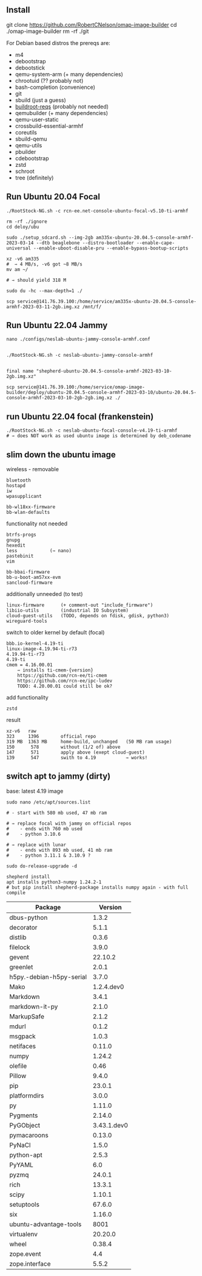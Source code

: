 ## Install

git clone https://github.com/RobertCNelson/omap-image-builder
cd ./omap-image-builder
rm -rf ./git

For Debian based distros the prereqs are:

- m4
- debootstrap
- debootstick
- qemu-system-arm (+ many dependencies)
- chrootuid (?? probably not)
- bash-completion (convenience)
- git
- sbuild (just a guess)
- [buildroot-reqs](https://buildroot.org/downloads/manual/manual.html#requirement) (probably not needed)
- qemubuilder (+ many dependencies)
- qemu-user-static
- crossbuild-essential-armhf
- coreutils
- sbuild-qemu
- qemu-utils
- pbuilder
- cdebootstrap
- zstd
- schroot
- tree  (definitely)



## Run Ubuntu 20.04 Focal

```Shell
./RootStock-NG.sh -c rcn-ee.net-console-ubuntu-focal-v5.10-ti-armhf

rm -rf ./ignore
cd deloy/ubu

sudo ./setup_sdcard.sh --img-2gb am335x-ubuntu-20.04.5-console-armhf-2023-03-14 --dtb beaglebone --distro-bootloader --enable-cape-universal --enable-uboot-disable-pru --enable-bypass-bootup-scripts

xz -v6 am335
#  ⇾ 4 MB/s, -v6 got ~8 MB/s
mv am ~/

# ⇾ should yield 318 M

sudo du -hc --max-depth=1 ./

scp service@141.76.39.100:/home/service/am335x-ubuntu-20.04.5-console-armhf-2023-03-11-2gb.img.xz /mnt/f/
```

## Run Ubuntu 22.04 Jammy

```Shell
nano ./configs/neslab-ubuntu-jammy-console-armhf.conf


./RootStock-NG.sh -c neslab-ubuntu-jammy-console-armhf


final name "shepherd-ubuntu-20.04.5-console-armhf-2023-03-10-2gb.img.xz"

scp service@141.76.39.100:/home/service/omap-image-builder/deploy/ubuntu-20.04.5-console-armhf-2023-03-10/ubuntu-20.04.5-console-armhf-2023-03-10-2gb-2gb.img.xz ./
```

## run Ubuntu 22.04 focal (frankenstein)

```
./RootStock-NG.sh -c neslab-ubuntu-focal-console-v4.19-ti-armhf
# ⇾ does NOT work as used ubuntu image is determined by deb_codename
```

## slim down the ubuntu image

wireless - removable

    bluetooth
    hostapd
    iw
    wpasupplicant

    bb-wl18xx-firmware
    bb-wlan-defaults

functionality not needed

    btrfs-progs
    gnupg
    hexedit
    less            (⇾ nano)
    pastebinit
    vim

    bb-bbai-firmware
    bb-u-boot-am57xx-evm
    sancloud-firmware

additionally unneeded (to test)

    linux-firmware      (+ comment-out "include_firmware")
    libiio-utils        (industrial IO Subsystem)
    cloud-guest-utils   (TODO, depends on fdisk, gdisk, python3)
    wireguard-tools

switch to older kernel by default (focal)

    bbb.io-kernel-4.19-ti
    linux-image-4.19.94-ti-r73
    4.19.94-ti-r73
    4.19-ti
    cmem = 4.16.00.01
        ⇾ installs ti-cmem-{version}
        https://github.com/rcn-ee/ti-cmem
        https://github.com/rcn-ee/ipc-ludev
        TODO: 4.20.00.01 could still be ok?

add functionality

    zstd

result

    xz-v6   raw
    323     1396        official repo
    319 MB  1363 MB     home-build, unchanged   (50 MB ram usage)
    150      578        without (1/2 of) above
    147      571        apply above (exept cloud-guest)
    139      547        swith to 4.19           ⇾ works!

## switch apt to jammy (dirty)

base: latest 4.19 image

```Shell
sudo nano /etc/apt/sources.list

# - start with 580 mb used, 47 mb ram

# ⇾ replace focal with jammy on official repos
#    - ends with 760 mb used
#    - python 3.10.6

# ⇾ replace with lunar
#    - ends with 893 mb used, 41 mb ram
#    - python 3.11.1 & 3.10.9 ?

sudo do-release-upgrade -d

shepherd install
apt installs python3-numpy 1.24.2-1
# but pip install shepherd-package installs numpy again - with full compile
```

| Package                  | Version     |
|--------------------------|-------------|
| dbus-python              | 1.3.2       |
| decorator                | 5.1.1       |
| distlib                  | 0.3.6       |
| filelock                 | 3.9.0       |
| gevent                   | 22.10.2     |
| greenlet                 | 2.0.1       |
| h5py.-debian-h5py-serial | 3.7.0       |
| Mako                     | 1.2.4.dev0  |
| Markdown                 | 3.4.1       |
| markdown-it-py           | 2.1.0       |
| MarkupSafe               | 2.1.2       |
| mdurl                    | 0.1.2       |
| msgpack                  | 1.0.3       |
| netifaces                | 0.11.0      |
| numpy                    | 1.24.2      |
| olefile                  | 0.46        |
| Pillow                   | 9.4.0       |
| pip                      | 23.0.1      |
| platformdirs             | 3.0.0       |
| py                       | 1.11.0      |
| Pygments                 | 2.14.0      |
| PyGObject                | 3.43.1.dev0 |
| pymacaroons              | 0.13.0      |
| PyNaCl                   | 1.5.0       |
| python-apt               | 2.5.3       |
| PyYAML                   | 6.0         |
| pyzmq                    | 24.0.1      |
| rich                     | 13.3.1      |
| scipy                    | 1.10.1      |
| setuptools               | 67.6.0      |
| six                      | 1.16.0      |
| ubuntu-advantage-tools   | 8001        |
| virtualenv               | 20.20.0     |
| wheel                    | 0.38.4      |
| zope.event               | 4.4         |
| zope.interface           | 5.5.2       |
